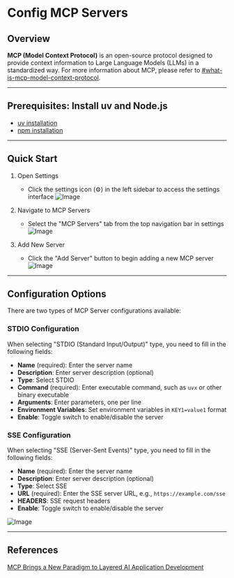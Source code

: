 # Config MCP Servers

## Overview

**MCP (Model Context Protocol)** is an open-source protocol designed to provide context information to Large Language Models (LLMs) in a standardized way. For more information about MCP, please refer to [#what-is-mcp-model-context-protocol](https://modelcontextprotocol.io/introduction).

---

## Prerequisites: Install uv and Node.js

- [uv installation](https://docs.astral.sh/uv/getting-started/installation/)
- [npm installation](https://nodejs.org/en/download)

---

## Quick Start

1. Open Settings
   - Click the settings icon (⚙️) in the left sidebar to access the settings interface
  ![Image](https://sf16-sg.tiktokcdn.com/obj/eden-sg/100upeupq/1.png)

2. Navigate to MCP Servers
   - Select the "MCP Servers" tab from the top navigation bar in settings
  ![Image](https://sf16-sg.tiktokcdn.com/obj/eden-sg/100upeupq/2.png)

3. Add New Server
   - Click the "Add Server" button to begin adding a new MCP server
  ![Image](https://sf16-sg.tiktokcdn.com/obj/eden-sg/100upeupq/3.png)

---

## Configuration Options

There are two types of MCP Server configurations available:

### STDIO Configuration

When selecting "STDIO (Standard Input/Output)" type, you need to fill in the following fields:
- **Name** (required): Enter the server name
- **Description**: Enter server description (optional)
- **Type**: Select STDIO
- **Command** (required): Enter executable command, such as `uvx` or other binary executable
- **Arguments**: Enter parameters, one per line
- **Environment Variables**: Set environment variables in `KEY1=value1` format
- **Enable**: Toggle switch to enable/disable the server

### SSE Configuration

When selecting "SSE (Server-Sent Events)" type, you need to fill in the following fields:
- **Name** (required): Enter the server name
- **Description**: Enter server description (optional)
- **Type**: Select SSE
- **URL** (required): Enter the SSE server URL, e.g., `https://example.com/sse`
- **HEADERS**: SSE request headers
- **Enable**: Toggle switch to enable/disable the server

![Image](https://sf16-sg.tiktokcdn.com/obj/eden-sg/100upeupq/4.png)

---

## References

[MCP Brings a New Paradigm to Layered AI Application Development](/2025/03/25/mcp-brings-a-new-paradigm-to-layered-ai-app-development)


